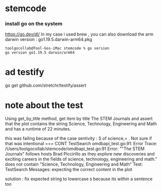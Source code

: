 # stemcode

### install go on the system
https://go.dev/dl/
In my case i used brew , you can also download the arm darwin version : go1.19.5.darwin-arm64.pkg
```
toolgocollab@Tool-Gos-iMac stemcode % go version
go version go1.19.5 darwin/arm64
```

# ad testify 
go get github.com/stretchr/testify/assert







# note about the test
Using get_by_title method, get item by title The STEM Journals and assert that the plot contains the string Science, Technology, Engineering and Math and has a runtime of 22 minutes.

this was failing because of the case sentivity : S of science,= . Not sure if that was intentional
=== CONT  TestSearch
    omdbapi_test.go:91: 
                Error Trace:    /Users/toolgocollab/stemcode/omdbapi_test.go:91
                Error:          "\"The STEM Journals\" follows hosts Brad Piccirillo as they explore new discoveries and exciting careers in the fields of science, technology, engineering and math." does not contain "Science, Technology, Engineering and Math"
                Test:           TestSearch
                Messages:       expecting the correct content in the plot

solution : fix expected string to lowercase s because its within a sentence too
